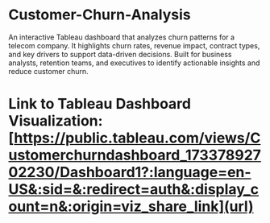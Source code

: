 # Customer-Churn-Analysis
An interactive Tableau dashboard that analyzes churn patterns for a telecom company. It highlights churn rates, revenue impact, contract types, and key drivers to support data-driven decisions. Built for business analysts, retention teams, and executives to identify actionable insights and reduce customer churn.

# Link to Tableau Dashboard Visualization:  [https://public.tableau.com/views/Customerchurndashboard_17337892702230/Dashboard1?:language=en-US&:sid=&:redirect=auth&:display_count=n&:origin=viz_share_link](url)
